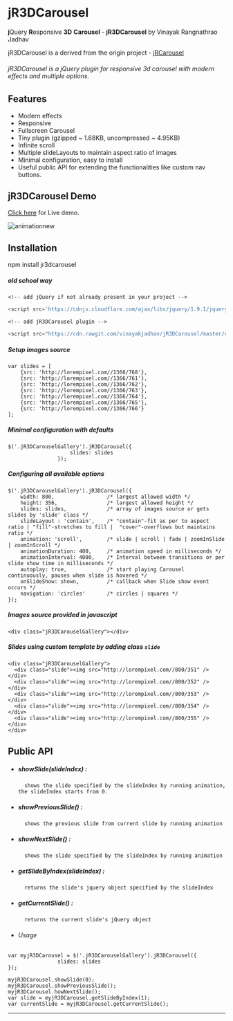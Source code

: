 # jR3DCarousel
**j**Query **R**esponsive **3D** **Carousel** - __jR3DCarousel__ by Vinayak Rangnathrao Jadhav

jR3DCarousel is a derived from the origin project - [jRCarousel](https://github.com/vinayakjadhav/jRCarousel)

###### jR3DCarousel is a jQuery plugin for responsive 3d carousel with modern effects and multiple options.

## Features
- Modern effects
- Responsive
- Fullscreen Carousel
- Tiny plugin (gzipped ~ 1.68KB, uncompressed ~ 4.95KB)
- Infinite scroll
- Multiple slideLayouts to maintain aspect ratio of images
- Minimal configuration, easy to install
- Useful public API for extending the functionalities like custom nav buttons.
 
## jR3DCarousel Demo
   [Click here](http://vinayakjadhav.github.io/jR3DCarousel/) for Live demo.

   ![animationnew](https://cloud.githubusercontent.com/assets/7734229/11457324/f46c4d30-96cb-11e5-9281-b0141721b755.gif)

## Installation

npm install jr3dcarousel

##### old school way

	<!-- add jQuery if not already present in your project -->
``` javascript
<script src='https://cdnjs.cloudflare.com/ajax/libs/jquery/1.9.1/jquery.min.js'></script>
```
	<!-- add jR3DCarousel plugin -->
``` javascript
<script src="https://cdn.rawgit.com/vinayakjadhav/jR3DCarousel/master/dist/jR3DCarousel.min.js"></script>
```

##### Setup images source
```
var slides = [
	{src: 'http://lorempixel.com//1366/768'},
	{src: 'http://lorempixel.com//1366/761'},
	{src: 'http://lorempixel.com//1366/762'},
	{src: 'http://lorempixel.com//1366/763'},
	{src: 'http://lorempixel.com//1366/764'},
	{src: 'http://lorempixel.com//1366/765'},
	{src: 'http://lorempixel.com//1366/766'}
];
```

##### Minimal configuration with defaults
```
$('.jR3DCarouselGallery').jR3DCarousel({
					slides: slides
				});
```

##### Configuring all available options
```
$('.jR3DCarouselGallery').jR3DCarousel({
 	width: 800, 				/* largest allowed width */
	height: 356, 				/* largest allowed height */
	slides: slides, 			/* array of images source or gets slides by 'slide' class */
	slideLayout : 'contain',  	/* "contain"-fit as per to aspect ratio | "fill"-stretches to fill |  "cover"-overflows but maintains ratio */
	animation: 'scroll', 		/* slide | scroll | fade | zoomInSlide | zoomInScroll */
	animationDuration: 400,    	/* animation speed in milliseconds */
	animationInterval: 4000,	/* Interval between transitions or per slide show time in milliseconds */
	autoplay: true,         	/* start playing Carousel continuously, pauses when slide is hovered */
	onSlideShow: shown,			/* callback when Slide show event occurs */
	navigation: 'circles'		/* circles | squares */
});
```
##### Images source provided in javascript
```
<div class="jR3DCarouselGallery"></div>
```

##### Slides using custom template by adding class `slide`
```
<div class="jR3DCarouselGallery">
  <div class="slide"><img src="http://lorempixel.com//800/351" /></div>
  <div class="slide"><img src="http://lorempixel.com//800/352" /></div>
  <div class="slide"><img src="http://lorempixel.com//800/353" /></div>
  <div class="slide"><img src="http://lorempixel.com//800/354" /></div>
  <div class="slide"><img src="http://lorempixel.com//800/355" /></div>
</div>
```
## Public API
- ##### showSlide(slideIndex) 	:
		shows the slide specified by the slideIndex by running animation, the slideIndex starts from 0.

- ##### showPreviousSlide()		:
		shows the previous slide from current slide by running animation

- ##### showNextSlide()		:
		shows the slide specified by the slideIndex by running animation

- ##### getSlideByIndex(slideIndex)	:
		returns the slide's jquery object specified by the slideIndex

- ##### getCurrentSlide()		:
		returns the current slide's jQuery object

- ###### Usage
```
var myjR3DCarousel = $('.jR3DCarouselGallery').jR3DCarousel({
				slides: slides
});

myjR3DCarousel.showSlide(0);
myjR3DCarousel.showPreviousSlide();
myjR3DCarousel.howNextSlide();
var slide = myjR3DCarousel.getSlideByIndex(1);
var currentSlide = myjR3DCarousel.getCurrentSlide();
```
------------------------------------------------------------------------------------------------------------------
